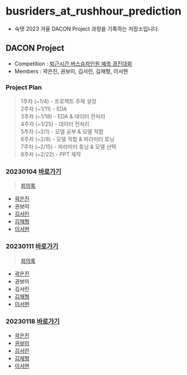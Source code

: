 # busriders_at_rushhour_prediction
- 숙탯 2023 겨울 DACON Project 과정을 기록하는 저장소입니다.


## DACON Project
- Competition : [퇴근시간 버스승차인원 예측 경진대회](https://dacon.io/competitions/official/229255/overview/description)
- Members : 곽은진, 권보미, 김서린, 김채형, 이서현

### Project Plan
> 1주차 (~1/4) - 프로젝트 주제 설정  
> 2주차 (~1/11) - EDA  
> 3주차 (~1/18) - EDA & 데이터 전처리    
> 4주차 (~1/25) - 데이터 전처리  
> 5주차 (~2/1) - 모델 공부 & 모델 적합  
> 6주차 (~2/8) - 모델 적합 & 파라미터 튜닝  
> 7주차 (~2/15) - 파라미터 튜닝 & 모델 선택  
> 8주차 (~2/22) - PPT 제작  

### 20230104  [바로가기](https://github.com/chaehyounng/busriders_at_rushhour_prediction/tree/main/ProjectCode/20230104)
> [회의록](https://github.com/chaehyounng/busriders_at_rushhour_prediction/blob/main/%ED%9A%8C%EC%9D%98%EB%A1%9D/0104)
- [곽은진](https://github.com/chaehyounng/busriders_at_rushhour_prediction/blob/main/ProjectCode/20230104/%EA%B3%BD%EC%9D%80%EC%A7%84_EDA(1).ipynb)
- 권보미
- [김서린](https://github.com/chaehyounng/busriders_at_rushhour_prediction/blob/main/ProjectCode/20230104/%EA%B9%80%EC%84%9C%EB%A6%B0_%EC%88%99%ED%83%AF.ipynb)
- [김채형](https://github.com/chaehyounng/busriders_at_rushhour_prediction/blob/main/ProjectCode/20230104/1_EDA_chaehyounng.ipynb)
- [이서현](https://github.com/chaehyounng/busriders_at_rushhour_prediction/blob/main/ProjectCode/20230104/%EC%9D%B4%EC%84%9C%ED%98%84_1%EC%A3%BC%EC%B0%A8.ipynb)


### 20230111  [바로가기](https://github.com/chaehyounng/busriders_at_rushhour_prediction/blob/main/ProjectCode/20230111)
> [회의록](https://github.com/chaehyounng/busriders_at_rushhour_prediction/blob/main/%ED%9A%8C%EC%9D%98%EB%A1%9D/0111)
- [곽은진](https://github.com/chaehyounng/busriders_at_rushhour_prediction/blob/main/ProjectCode/20230111/%EA%B3%BD%EC%9D%80%EC%A7%84_EDA(2).ipynb)
- 권보미
- 김서린
- [김채형](https://github.com/chaehyounng/busriders_at_rushhour_prediction/blob/main/ProjectCode/20230111/2_Preprocessing1_chaehyounng.ipynb)
- [이서현](https://github.com/chaehyounng/busriders_at_rushhour_prediction/blob/main/ProjectCode/20230111/2%EC%A3%BC%EC%B0%A8_%EC%9D%B4%EC%84%9C%ED%98%84.ipynb)


### 20230118  [바로가기](https://github.com/chaehyounng/busriders_at_rushhour_prediction/blob/main/ProjectCode/20230118)
- [곽은진](https://github.com/chaehyounng/busriders_at_rushhour_prediction/blob/main/ProjectCode/20230118/%EA%B3%BD%EC%9D%80%EC%A7%84_EDA(3)%20(1).ipynb)
- [권보미](https://github.com/chaehyounng/busriders_at_rushhour_prediction/blob/main/ProjectCode/20230118/%EC%BA%90%EA%B8%80%203%EC%A3%BC%EC%B0%A8%20%EA%B3%BC%EC%A0%9C%20.ipynb)
- [김서린](https://github.com/chaehyounng/busriders_at_rushhour_prediction/blob/main/ProjectCode/20230118/%EC%88%99%ED%83%AF_%EA%B9%80%EC%84%9C%EB%A6%B0.ipynb)
- [김채형](https://github.com/chaehyounng/busriders_at_rushhour_prediction/blob/main/ProjectCode/20230118/3_Preprocessing2_chaehyounng.ipynb)
- [이서현](https://github.com/chaehyounng/busriders_at_rushhour_prediction/blob/main/ProjectCode/20230118/3%EC%A3%BC%EC%B0%A8_%EC%9D%B4%EC%84%9C%ED%98%84.ipynb)
